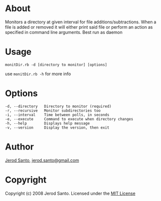 About 
=====
Monitors a directory at given interval for file additions/subtractions. 
When a file is added or removed it will either print said file or perform
an action as specified in command line arguments. Best run as daemon

Usage 
=====
    monitDir.rb -d [directory to monitor] [options]

  use `monitDir.rb -h` for more info

Options
=======
    -d, --directory   Directory to monitor (required)
    -r, --recursive   Monitor subdirectories too
    -i, --interval    Time between polls, in seconds
    -e, --execute     Command to execute when directory changes
    -h, --help        Displays help message
    -v, --version     Display the version, then exit

Author
======
[Jerod Santo][1], jerod.santo@gmail.com

Copyright
=========
Copyright (c) 2008 Jerod Santo. Licensed under the [MIT License][2]


[1]:http://blog.jerodsanto.net
[2]:http://www.opensource.org/licenses/mit-license.php